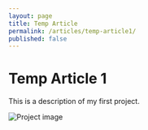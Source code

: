 ```yaml
---
layout: page
title: Temp Article
permalink: /articles/temp-article1/
published: false
---
```


<link rel="stylesheet" href="{{ "/assets/css/custom.css" | relative_url }}">

# Temp Article 1

This is a description of my first project.

![Project image](https://placehold.co/600x300?text=Project+1)